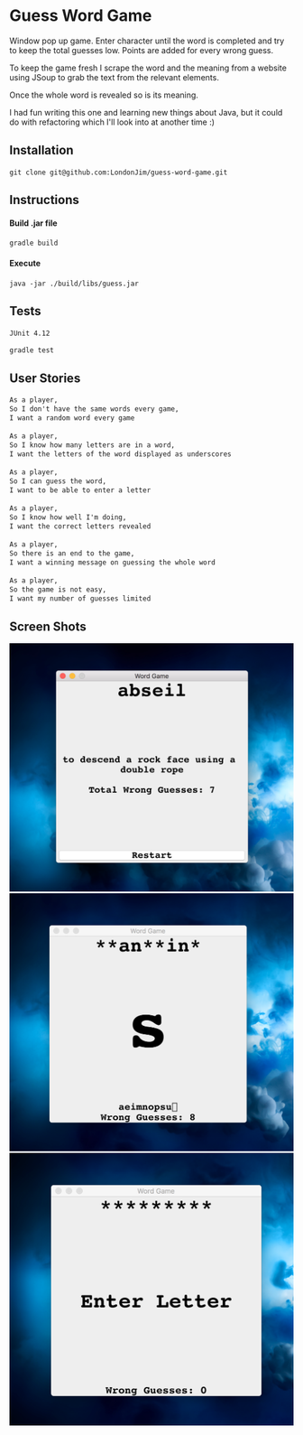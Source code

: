 # Guess Word Game

Window pop up game. Enter character until the word is completed and try to keep the total guesses low. Points are added for every wrong guess.

To keep the game fresh I scrape the word and the meaning from a website using JSoup to grab the text from the relevant elements.

Once the whole word is revealed so is its meaning.

I had fun writing this one and learning new things about Java, but it could do with refactoring which I'll look into at another time :)

## Installation

```
git clone git@github.com:LondonJim/guess-word-game.git
```

## Instructions
#### Build .jar file

```
gradle build
```

#### Execute
```
java -jar ./build/libs/guess.jar
```

## Tests
`JUnit 4.12`

```
gradle test
```

## User Stories

```
As a player,
So I don't have the same words every game,
I want a random word every game

As a player,
So I know how many letters are in a word,
I want the letters of the word displayed as underscores

As a player,
So I can guess the word,
I want to be able to enter a letter

As a player,
So I know how well I'm doing,
I want the correct letters revealed

As a player,
So there is an end to the game,
I want a winning message on guessing the whole word

As a player,
So the game is not easy,
I want my number of guesses limited
```

## Screen Shots

![Image description](./public/screen-shot-1.png)
![Image description](./public/screen-shot-2.png)
![Image description](./public/screen-shot-3.png)

